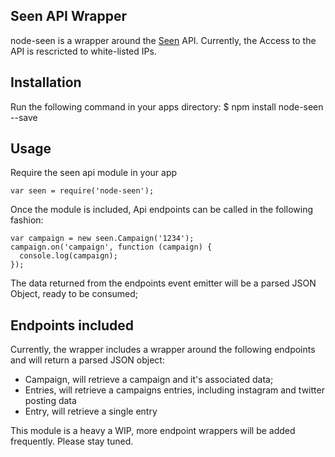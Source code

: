 ## Seen API Wrapper

node-seen is a wrapper around the [Seen](http://seenmoment.com) API. Currently, the Access to the API is rescricted to white-listed IPs.


## Installation
Run the following command in your apps directory:
    $ npm install node-seen --save

## Usage
Require the seen api module in your app

    var seen = require('node-seen');
    
Once the module is included, Api endpoints can be called in the following fashion:

    var campaign = new seen.Campaign('1234');
    campaign.on('campaign', function (campaign) {
      console.log(campaign);
    });

The data returned from the endpoints event emitter will be a parsed JSON Object, ready to be consumed;

## Endpoints included
Currently, the wrapper includes a wrapper around the following endpoints and will return a parsed JSON object:
- Campaign, will retrieve a campaign and it's associated data;
- Entries, will retrieve a campaigns entries, including instagram and twitter posting data
- Entry, will retrieve a single entry

This module is a heavy a WIP, more endpoint wrappers will be added frequently. Please stay tuned.



